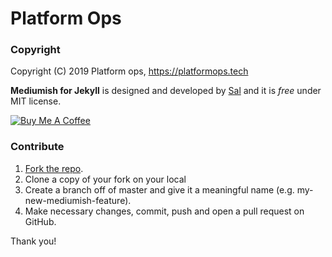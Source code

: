 # Platform Ops

### Copyright

Copyright (C) 2019 Platform ops, https://platformops.tech

**Mediumish for Jekyll** is designed and developed by [Sal](https://platformops.tech) and it is *free* under MIT license. 

<a href="https://platformops.tech/donate/" target="_blank"><img src="https://www.buymeacoffee.com/assets/img/custom_images/orange_img.png" alt="Buy Me A Coffee" style="height: auto !important;width: auto !important;" ></a>

### Contribute

1. [Fork the repo](https://github.com/PlatformOps/platformops.github.io.git).
2. Clone a copy of your fork on your local
3. Create a branch off of master and give it a meaningful name (e.g. my-new-mediumish-feature).
4. Make necessary changes, commit, push and open a pull request on GitHub.

Thank you!
